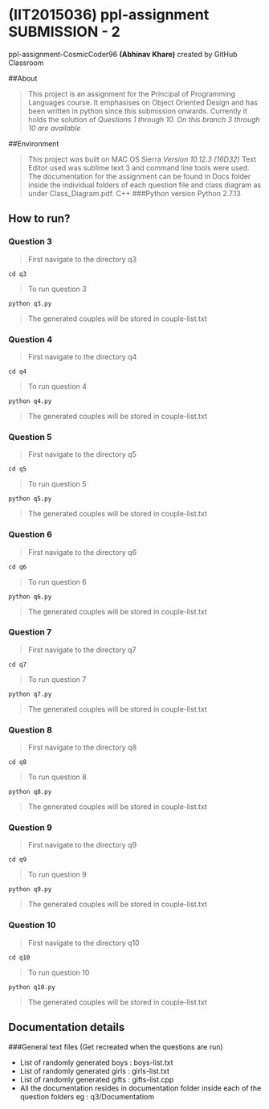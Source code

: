 # (IIT2015036) ppl-assignment SUBMISSION - 2
ppl-assignment-CosmicCoder96 **(Abhinav Khare)**  created by GitHub Classroom

##About

>This project is an assignment for the Principal of Programming Languages course. It emphasises on Object Oriented Design and has been written in python since this submission onwards. Currently it holds the solution of *Questions 1 through 10. On this branch 3 through 10 are available*

##Environment

>This project was built on  MAC OS Sierra *Version 10.12.3 (16D32)* Text Editor used was sublime text 3 and command line tools were used.
The documentation for the assignment can be found in Docs folder inside the individual folders of each question file and class diagram as under Class_Diagram.pdf.
C++ 
###Python  version
Python 2.7.13


## How to run?


### Question 3
>First navigate to the directory q3
```
cd q3
```
>To run question 3
```
python q3.py
```
>The generated couples will be stored in couple-list.txt
  

### Question 4
>First navigate to the directory q4
```
cd q4
```
>To run question 4
```
python q4.py
```
>The generated couples will be stored in couple-list.txt
  
### Question 5
>First navigate to the directory q5
```
cd q5
```
>To run question 5
```
python q5.py
```
>The generated couples will be stored in couple-list.txt
### Question 6
>First navigate to the directory q6
```
cd q6
```
>To run question 6
```
python q6.py
```
>The generated couples will be stored in couple-list.txt
  
### Question 7
>First navigate to the directory q7
```
cd q7
```
>To run question 7
```
python q7.py
```
>The generated couples will be stored in couple-list.txt
 
### Question 8
>First navigate to the directory q8
```
cd q8
```
>To run question 8
```
python q8.py
```
>The generated couples will be stored in couple-list.txt

### Question 9
>First navigate to the directory q9
```
cd q9
```
>To run question 9
```
python q9.py
```
>The generated couples will be stored in couple-list.txt
  
### Question 10
>First navigate to the directory q10
```
cd q10
```
>To run question 10
```
python q10.py
```
>The generated couples will be stored in couple-list.txt
  
## Documentation details
###General text files (Get recreated when the questions are run)
  * List of randomly generated boys : boys-list.txt
  * List of randomly generated girls : girls-list.txt
  * List of randomly generated gifts : gifts-list.cpp
  * All the documentation resides in documentation folder inside each of the question folders eg : q3/Documentatiom

